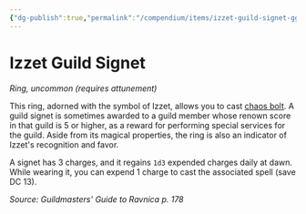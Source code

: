 ```yaml
---
{"dg-publish":true,"permalink":"/compendium/items/izzet-guild-signet-ggr/","tags":["compendium/src/5e/ggr","item/attunement/required","item/rarity/uncommon","item/wondrous/ring"]}
---
```


# Izzet Guild Signet
*Ring, uncommon (requires attunement)*  


This ring, adorned with the symbol of Izzet, allows you to cast [chaos bolt](compendium/spells/chaos-bolt-xge.md). A guild signet is sometimes awarded to a guild member whose renown score in that guild is 5 or higher, as a reward for performing special services for the guild. Aside from its magical properties, the ring is also an indicator of Izzet's recognition and favor.

A signet has 3 charges, and it regains `1d3` expended charges daily at dawn. While wearing it, you can expend 1 charge to cast the associated spell (save DC 13).

*Source: Guildmasters' Guide to Ravnica p. 178*
